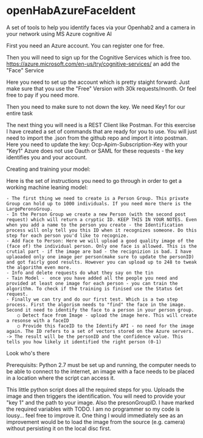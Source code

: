 # openHabAzureFaceIdent
A set of tools to help you identify faces via your Openhab2 and a camera in your network using MS Azure cognitive AI


First you need an Azure account. You can register one for free.

Then you will need to sign up for the Cognitive Services which is free too. https://azure.microsoft.com/en-us/try/cognitive-services/ an add the "Face" Service


Here you need to set up the account which is pretty staight forward: Just make sure that you use the "Free" Version with 30k requests/month. Or feel free to pay if you need more.

Then you need to make sure to not down the key. We need Key1 for our entire task


The next thing you will need is a REST Client like Postman. For this exercise I have created a set of commands that are ready for you to use. You will just need to import the .json from the github repo and import it into postman.
Here you need to update the key: Ocp-Apim-Subscription-Key with your "Key1"
Azure does not use Oauth or SAML for these requests - the key identifies you and your account.

Creating and training your model:

Here is the set of instructions you need to go through in order to get a working machine leaning model:


	- The first thing we need to create is a Person Group. This private Group can hold up to 1000 individuals. If you need more there is the LargePeronsGroup.
	- In the Person Group we create a new Person (with the second post request) which will return a cryptic ID. KEEP THIS IN YOUR NOTES. Even when you add a name to the person you create - the Identification process will only tell you this ID when it recognizes someone. Do this step for each person you'd like to recognize.
	- Add Face to Person: Here we will upload a good quality image of the (face of) the individual person. Only one face is allowed. This is the crutial part - if the image are bad - the recignizion is bad. I have uplaoaded only one image per person(make sure to update the personID) and got fairly good results. However you can upload up to 248 to tweak the algorithm even more.
	- Info and delete requests do what they say on the tin
	- Tain Model -  once you have added all the people you need and provided at least one image for each person - you can train the algorithm. To check if the training is finised use the Status Get request.
	- Finally we can try and do our first test. Which is a two step process. First the algorism needs to "find" the face in the image. Second it need to identify the face to a person in your person group.
		○ Detect face from Image - upload the image here. This will create a resonse with a faceID
		○ Provide this faceID to the Identify API - no need for the image again. The ID refers to a set of vectors stored on the Azure servers. -> The result will be the personID and the confidence value. This tells you how likely it identified the right person (0-1)

Look who's there

Prerequisits: Python 2.7 must be set up and running, the computer needs to be able to connect to the internet, an image with a face needs to be placed in a location where the script can access it.

This little python script does all the required steps for you. Uploads the image and then triggers the identification. You will need to provide your "key 1" and the path to your image. Also the presonGroupID. I have marked the required variables with TODO. 
I am no programmer so my code is lousy… feel free to improve it. One thing I would immediately see as an improvement would be to load the image from the source (e.g. camera) without persisting it on the local disc first.
